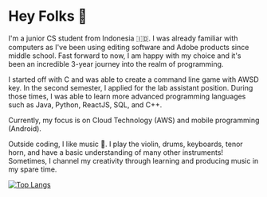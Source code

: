 # Hey Folks 👋

I'm a junior CS student from Indonesia 🇮🇩. I was already familiar with computers as I've been using editing software and Adobe products since middle school. Fast forward to now, I am happy with my choice and it's been an incredible 3-year journey into the realm of programming.

I started off with C and was able to create a command line game with AWSD key. In the second semester, I applied for the lab assistant position. During those times, I was able to learn more advanced programming languages such as Java, Python, ReactJS, SQL, and C++.

Currently, my focus is on Cloud Technology (AWS) and mobile programming (Android).

Outside coding, I like music 🎵. I play the violin, drums, keyboards, tenor horn, and have a basic understanding of many other instruments! Sometimes, I channel my creativity through learning and producing music in my spare time.

[![Top Langs](https://github-readme-stats.vercel.app/api/top-langs/?username=heryandjaruma&layout=compact)](https://github.com/heryandjaruma/github-readme-stats)
